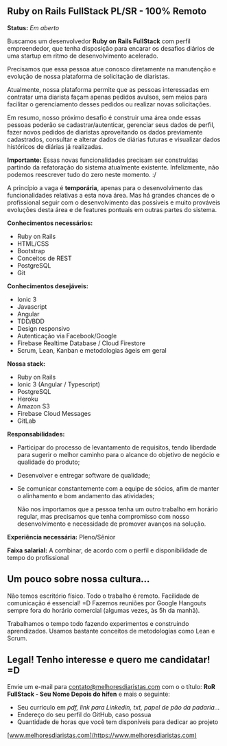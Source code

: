 Ruby on Rails FullStack PL/SR - 100% Remoto
---

**Status:** _Em aberto_

Buscamos um desenvolvedor **Ruby on Rails FullStack** com perfil empreendedor, 
que tenha disposição para encarar os desafios diários de uma startup em ritmo 
de desenvolvimento acelerado.

Precisamos que essa pessoa atue conosco diretamente na manutenção e evolução 
de nossa plataforma de solicitação de diaristas.

Atualmente, nossa plataforma permite que as pessoas interessadas em contratar
 uma diarista façam apenas pedidos avulsos, sem meios para facilitar o 
 gerenciamento desses pedidos ou realizar novas solicitações.

Em resumo, nosso próximo desafio é construir uma área onde essas pessoas 
poderão se cadastrar/autenticar, gerenciar seus dados de perfil, fazer novos pedidos de diaristas aproveitando os dados previamente cadastrados, consultar e alterar dados de diárias futuras e visualizar dados históricos de diárias já realizadas.

**Importante:** Essas novas funcionalidades precisam ser construídas partindo 
da refatoração do sistema atualmente existente. Infelizmente, não podemos reescrever tudo do zero neste momento. :/

A princípio a vaga é **temporária**, apenas para o desenvolvimento das 
funcionalidades relativas a esta nova área. Mas há grandes chances 
de o profissional seguir com o desenvolvimento das possíveis e muito 
prováveis evoluções desta área e de features pontuais em outras partes 
do sistema.


**Conhecimentos necessários:**

- Ruby on Rails
- HTML/CSS 
- Bootstrap
- Conceitos de REST
- PostgreSQL
- Git

**Conhecimentos desejáveis:**

- Ionic 3
- Javascript
- Angular
- TDD/BDD
- Design responsivo
- Autenticação via Facebook/Google
- Firebase Realtime Database / Cloud Firestore
- Scrum, Lean, Kanban e metodologias ágeis em geral

**Nossa stack:**

- Ruby on Rails
- Ionic 3 (Angular / Typescript)
- PostgreSQL
- Heroku
- Amazon S3
- Firebase Cloud Messages
- GitLab

**Responsabilidades:**

- Participar do processo de levantamento de requisitos, tendo liberdade para
  sugerir o melhor caminho para o alcance do objetivo de negócio e qualidade
  do produto;
- Desenvolver e entregar software de qualidade;
- Se comunicar constantemente com a equipe de sócios, afim de manter o 
  alinhamento e bom andamento das atividades;
  
  Não nos importamos que a pessoa tenha um outro trabalho em horário regular, 
  mas precisamos que tenha compromisso com nosso desenvolvimento e necessidade
  de promover avanços na solução.

**Experiência necessária:** Pleno/Sênior

**Faixa salarial:** A combinar, de acordo com o perfil e disponibilidade de tempo do profissional

Um pouco sobre nossa cultura...
-

Não temos escritório físico. Todo o trabalho é remoto. Facilidade de 
comunicação é essencial! =D
Fazemos reuniões por Google Hangouts sempre fora do horário comercial 
(algumas vezes, às 5h da manhã). 

Trabalhamos o tempo todo fazendo experimentos e construindo aprendizados. 
Usamos bastante conceitos de metodologias como Lean e Scrum.

Legal! Tenho interesse e quero me candidatar! =D
---

Envie um e-mail para [contato@melhoresdiaristas.com](mailto:contato@melhoresdiaristas.com) com o o título: **RoR FullStack - Seu Nome Depois do hífen** e mais o seguinte:
 
 - Seu currículo em _pdf, link para Linkedin, txt, papel de pão da padaria..._ 
 - Endereço do seu perfil do GitHub, caso possua
 - Quantidade de horas que você tem disponíveis para dedicar ao projeto 
 
[www.melhoresdiaristas.com](https://www.melhoresdiaristas.com)